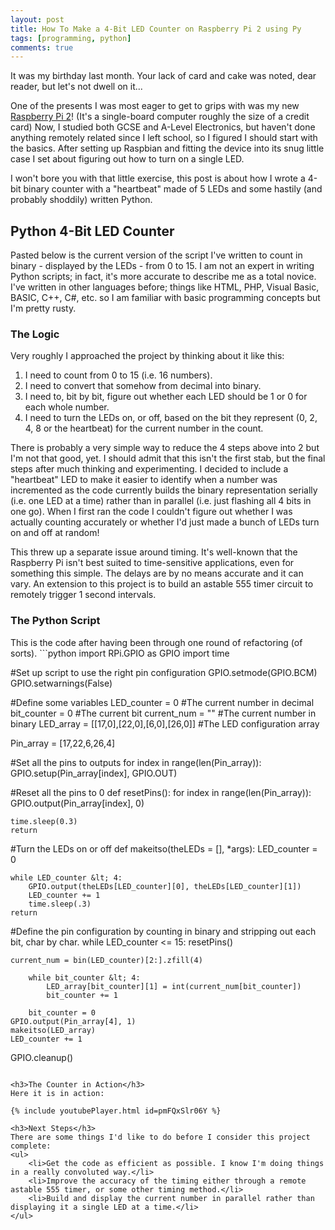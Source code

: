 ```yaml
---
layout: post
title: How To Make a 4-Bit LED Counter on Raspberry Pi 2 using Py
tags: [programming, python]
comments: true
---
```


It was my birthday last month. Your lack of card and cake was noted, dear reader, but let's not dwell on it...

One of the presents I was most eager to get to grips with was my new <a title="Raspberry Pi 2" href="https://www.raspberrypi.org/products/raspberry-pi-2-model-b/" target="_blank">Raspberry Pi 2</a>! (It's a single-board computer roughly the size of a credit card) Now, I studied both GCSE and A-Level Electronics, but haven't done anything remotely related since I left school, so I figured I should start with the basics. After setting up Raspbian and fitting the device into its snug little case I set about figuring out how to turn on a single LED.

I won't bore you with that little exercise, this post is about how I wrote a 4-bit binary counter with a "heartbeat" made of 5 LEDs and some hastily (and probably shoddily) written Python.

<h2>Python 4-Bit LED Counter</h2>
Pasted below is the current version of the script I've written to count in binary - displayed by the LEDs - from 0 to 15. I am not an expert in writing Python scripts; in fact, it's more accurate to describe me as a total novice. I've written in other languages before; things like HTML, PHP, Visual Basic, BASIC, C++, C#, etc. so I am familiar with basic programming concepts but I'm pretty rusty.
<h3>The Logic</h3>
Very roughly I approached the project&nbsp;by thinking about it like this:
<ol>
 	<li>I need to count from 0 to 15 (i.e. 16 numbers).</li>
 	<li>I need to convert that somehow from decimal into binary.</li>
 	<li>I need to, bit by bit, figure out whether each LED should be 1 or 0 for each whole number.</li>
 	<li>I need to turn the LEDs on, or off, based on the bit they represent (0, 2, 4, 8 or the heartbeat) for the current number in the count.</li>
</ol>
There is probably a very simple way to reduce the 4 steps above into 2 but I'm not that good, yet. I should admit that this isn't the first stab, but the final steps after much thinking and experimenting. I decided to include a "heartbeat" LED to make it easier to identify when a number was incremented as the code currently builds the binary representation serially (i.e. one LED at a time) rather than in parallel (i.e. just flashing all 4 bits in one go). When I first ran the code I couldn't figure out whether I was actually counting accurately or whether I'd just made a bunch of LEDs turn on and off at random!

This threw up a separate issue around timing. It's well-known that the Raspberry Pi isn't best suited to time-sensitive applications, even for something this simple. The delays are by no means accurate and it can vary. An extension to this project is to build an astable 555 timer circuit to remotely trigger 1 second intervals.
<h3>The Python Script</h3>
This is the code after having been through one round of refactoring (of sorts).
```python
import RPi.GPIO as GPIO
import time

#Set up script to use the right pin configuration
GPIO.setmode(GPIO.BCM)
GPIO.setwarnings(False)

#Define some variables
LED_counter = 0                     #The current number in decimal
bit_counter = 0                     #The current bit
current_num = ""                    #The current number in binary
LED_array = [[17,0],[22,0],[6,0],[26,0]]        #The LED configuration array

Pin_array = [17,22,6,26,4]

#Set all the pins to outputs
for index in range(len(Pin_array)):
    GPIO.setup(Pin_array[index], GPIO.OUT)

#Reset all the pins to 0
def resetPins():
    for index in range(len(Pin_array)):
        GPIO.output(Pin_array[index], 0)

    time.sleep(0.3)
    return

#Turn the LEDs on or off
def makeitso(theLEDs = [], *args):
    LED_counter = 0

    while LED_counter &lt; 4:
        GPIO.output(theLEDs[LED_counter][0], theLEDs[LED_counter][1])
        LED_counter += 1
        time.sleep(.3)
    return

#Define the pin configuration by counting in binary and stripping out each bit, char by char.
while LED_counter &lt;= 15:
    resetPins()
        
    current_num = bin(LED_counter)[2:].zfill(4)

        while bit_counter &lt; 4:
            LED_array[bit_counter][1] = int(current_num[bit_counter])
            bit_counter += 1

        bit_counter = 0
    GPIO.output(Pin_array[4], 1)
    makeitso(LED_array)
    LED_counter += 1

GPIO.cleanup()
```

<h3>The Counter in Action</h3>
Here it is in action:

{% include youtubePlayer.html id=pmFQxSlr06Y %}

<h3>Next Steps</h3>
There are some things I'd like to do before I consider this project complete:
<ul>
 	<li>Get the code as efficient as possible. I know I'm doing things in a really convoluted way.</li>
 	<li>Improve the accuracy of the timing either through a remote astable 555 timer, or some other timing method.</li>
 	<li>Build and display the current number in parallel rather than displaying it a single LED at a time.</li>
</ul>